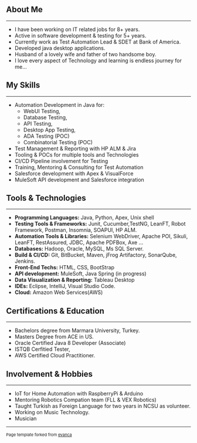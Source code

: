 ## About Me
---

* I have been working on IT related jobs for 8+ years.
* Active in software development & testing for 5+ years.
* Currently work as Test Automation Lead & SDET at Bank of America.
* Developed java desktop applications.
* Husband of a lovely wife and father of two handsome boy.
* I love every aspect of Technology and 
learning is endless journey for me... 

## My Skills
---

* Automation Development in Java for:
  * WebUI Testing,
  * Database Testing, 
  * API Testing,
  * Desktop App Testing, 
  * ADA Testing (POC)
  * Combinatorial Testing (POC)
* Test Management & Reporting with HP ALM & Jira
* Tooling & POCs for multiple tools and Technologies 
* CI/CD Pipeline involvement for Testing
* Training, Mentoring & Consulting for Test Automation
* Salesforce development with Apex & VisualForce
* MuleSoft API development and Salesforce integration

## Tools & Technologies
---

* **Programming Languages:** Java, Python, Apex, Unix shell
* **Testing Tools & Frameworks:** Junit, Cucumber,TestNG, LeanFT, Robot Framework,
Postman, Insomnia, SOAPUI, HP ALM. 
* **Automation Tools & Libraries:** Selenium WebDriver, Apache POI, Sikuli, LeanFT,
RestAssured, JDBC, Apache PDFBox, Axe ...
* **Databases:** Hadoop, Oracle, MySQL, Ms SQL Server.
* **Build & CI/CD:** Git, BitBucket, Maven, jFrog Artifactory, SonarQube, Jenkins. 
* **Front-End Techs:** HTML, CSS, BootStrap
* **API development:** MuleSoft, Java Spring (in progress)
* **Data Visualization & Reporting:** Tableau Desktop
* **IDEs:** Eclipse, IntelliJ, Visual Studio Code.
* **Cloud:** Amazon Web Services(AWS) 


## Certifications & Education
---
* Bachelors degree from Marmara University, Turkey.
* Masters Degree from ACE in US.
* Oracle Certified Java 8 Developer (Associate)
* ISTQB Cerfitied Tester, 
* AWS Certified Cloud Practitioner.

## Involvement & Hobbies
---
* IoT for Home Automation with RaspberryPi & Arduino
* Mentoring Robotics Compation team (FLL & VEX Robotics)
* Taught Turkish as Foreign Language for two years in NCSU as volunteer.
* Working on Music Technology.
* Musician

---
<p style="font-size:11px">Page template forked from <a href="https://github.com/evanca/quick-portfolio">evanca</a></p>
<!-- Remove above link if you don't want to attibute -->
